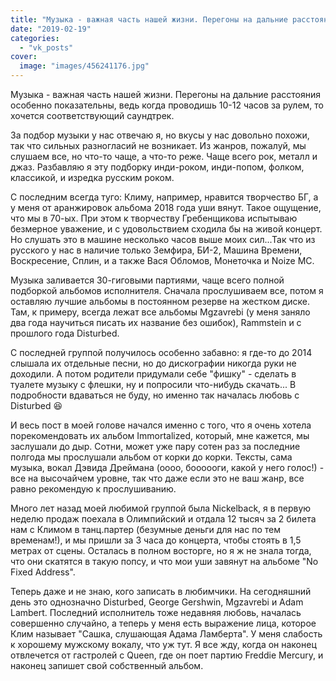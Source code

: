 ```yaml
---
title: "Музыка - важная часть нашей жизни. Перегоны на дальние расстояния особенно показательны, ведь когда..."
date: "2019-02-19"
categories: 
  - "vk_posts"
cover:
  image: "images/456241176.jpg"
---
```


Музыка - важная часть нашей жизни. Перегоны на дальние расстояния особенно показательны, ведь когда проводишь 10-12 часов за рулем, то хочется соответствующий саундтрек.

За подбор музыки у нас отвечаю я, но вкусы у нас довольно похожи, так что сильных разногласий не возникает. Из жанров, пожалуй, мы слушаем все, но что-то чаще, а что-то реже. Чаще всего рок, металл и джаз. Разбавляю я эту подборку инди-роком, инди-попом, фолком, классикой, и изредка русским роком.

<!--more-->

С последним всегда туго: Климу, например, нравится творчество БГ, а у меня от аранжировок альбома 2018 года уши вянут. Такое ощущение, что мы в 70-ых. При этом к творчеству Гребенщикова испытываю безмерное уважение, и с удовольствием сходила бы на живой концерт. Но слушать это в машине несколько часов выше моих сил...Так что из русского у нас в наличие только Земфира, БИ-2, Машина Времени, Воскресение, Сплин, и а также Вася Обломов, Монеточка и Noize MC.

Музыка заливается 30-гиговыми партиями, чаще всего полной подборкой альбомов исполнителя. Сначала прослушиваем все, потом я оставляю лучшие альбомы в постоянном резерве на жестком диске. Там, к примеру, всегда лежат все альбомы Mgzavrebi (у меня заняло два года научиться писать их название без ошибок), Rammstein и с прошлого года Disturbed.

С последней группой получилось особенно забавно: я где-то до 2014 слышала их отдельные песни, но до дискографии никогда руки не доходили. А потом родители придумали себе "фишку" - сделать в туалете музыку с флешки, ну и попросили что-нибудь скачать... В подробности вдаваться не буду, но именно так началась любовь с Disturbed 😆

И весь пост в моей голове начался именно с того, что я очень хотела порекомендовать их альбом Immortalized, который, мне кажется, мы заслушали до дыр. Сотни, может уже пару сотен раз за последние полгода мы прослушали альбом от корки до корки. Тексты, сама музыка, вокал Дэвида Дреймана (оооо, боооооги, какой у него голос!) - все на высочайчем уровне, так что даже если это не ваш жанр, все равно рекомендую к прослушиванию.

Много лет назад моей любимой группой была Nickelback, я в первую неделю продаж поехала в Олимпийский и отдала 12 тысяч за 2 билета нам с Климом в танц.партер (безумные деньги для нас по тем временам!), и мы пришли за 3 часа до концерта, чтобы стоять в 1,5 метрах от сцены. Осталась в полном восторге, но я ж не знала тогда, что они скатятся в такую попсу, и что мои уши завянут на альбоме "No Fixed Address".

Теперь даже и не знаю, кого записать в любимчики. На сегодняшний день это однозначно Disturbed, George Gershwin, Mgzavrebi и Adam Lambert. Последний исполнитель тоже недавняя любовь, началась совершенно случайно, а теперь у меня есть выражение лица, которое Клим называет "Сашка, слушающая Адама Ламберта". У меня слабость к хорошему мужскому вокалу, что уж тут. Я все жду, когда он наконец отвлечется от гастролей с Queen, где он поет партию Freddie Mercury, и наконец запишет свой собственный альбом.
